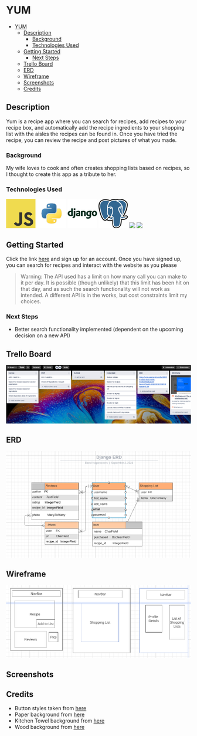 # YUM
- [YUM](#yum)
  - [Description](#description)
    - [Background](#background)
    - [Technologies Used](#technologies-used)
  - [Getting Started](#getting-started)
    - [Next Steps](#next-steps)
  - [Trello Board](#trello-board)
  - [ERD](#erd)
  - [Wireframe](#wireframe)
  - [Screenshots](#screenshots)
  - [Credits](#credits)


## Description
Yum is a recipe app where you can search for recipes, add recipes to your recipe box, and automatically add the recipe ingredients to your shopping list with the aisles the recipes can be found in. Once you have tried the recipe, you can review the recipe and post pictures of what you made. 

### Background
My wife loves to cook and often creates shopping lists based on recipes, so I thought to create this app as a tribute to her.

### Technologies Used
<img height="80" src="https://raw.githubusercontent.com/github/explore/80688e429a7d4ef2fca1e82350fe8e3517d3494d/topics/javascript/javascript.png">
<img height="80" src="https://raw.githubusercontent.com/github/explore/80688e429a7d4ef2fca1e82350fe8e3517d3494d/topics/python/python.png">
<img height="80" src="https://raw.githubusercontent.com/github/explore/80688e429a7d4ef2fca1e82350fe8e3517d3494d/topics/django/django.png">
<img height="80" src="https://raw.githubusercontent.com/github/explore/80688e429a7d4ef2fca1e82350fe8e3517d3494d/topics/postgresql/postgresql.png">
<img height="80" src="https://mk0futurumreseabr7pm.kinstacdn.com/wp-content/uploads/2020/01/aws-logo.png">
<img height="80" src="https://spoonacular.com/application/frontend/images/food-api/image-classification/spoonacular-api.png">


## Getting Started
Click the link [here](https://yumm-yum.herokuapp.com/) and sign up for an account. Once you have signed up, you can search for recipes and interact with the website as you please

> Warning: The API used has a limit on how many call you can make to it per day. It is possible (though unlikely) that this limit has been hit on that day, and as such the search functionality will not work as intended. A different API is in the works, but cost constraints limit my choices.

### Next Steps
- Better search functionality implemented (dependent on the upcoming decision on a new API)

## Trello Board
![trello board](./main_app/static/images/Screen%20Shot%202021-09-02%20at%209.04.38%20AM.png)

## ERD
![ERD](./main_app/static/images/Screen%20Shot%202021-09-02%20at%209.06.12%20AM.png)

## Wireframe
![wireframe](./main_app/static/images/Screen%20Shot%202021-09-02%20at%209.07.21%20AM.png)

## Screenshots


## Credits
- Button styles taken from [here](https://www.bestcssbuttongenerator.com/)
- Paper background from [here](https://unsplash.com/photos/5Ft4NWTmeJE)
- Kitchen Towel background from [here](https://www.istockphoto.com/photos/kitchen-towel)
- Wood background from [here](https://www.toptal.com/designers/subtlepatterns/?s=wood)

